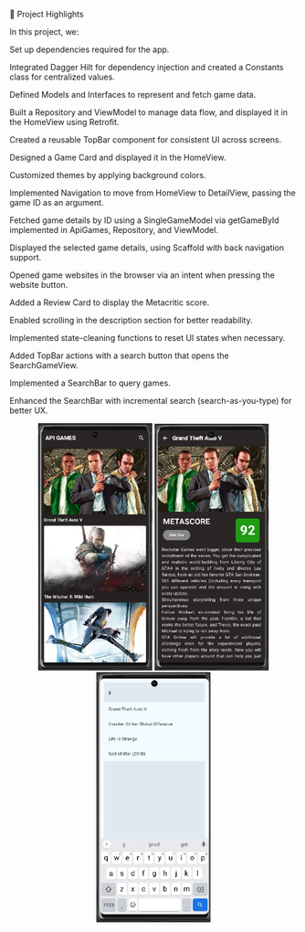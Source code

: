 📌 Project Highlights

In this project, we:

Set up dependencies required for the app.

Integrated Dagger Hilt for dependency injection and created a Constants class for centralized values.

Defined Models and Interfaces to represent and fetch game data.

Built a Repository and ViewModel to manage data flow, and displayed it in the HomeView using Retrofit.

Created a reusable TopBar component for consistent UI across screens.

Designed a Game Card and displayed it in the HomeView.

Customized themes by applying background colors.

Implemented Navigation to move from HomeView to DetailView, passing the game ID as an argument.

Fetched game details by ID using a SingleGameModel via getGameById implemented in ApiGames, Repository, and ViewModel.

Displayed the selected game details, using Scaffold with back navigation support.

Opened game websites in the browser via an intent when pressing the website button.

Added a Review Card to display the Metacritic score.

Enabled scrolling in the description section for better readability.

Implemented state-cleaning functions to reset UI states when necessary.

Added TopBar actions with a search button that opens the SearchGameView.

Implemented a SearchBar to query games.

Enhanced the SearchBar with incremental search (search-as-you-type) for better UX.
<p align="center">
  <img src="https://github.com/nolvertou/GamesRetrofitApp/blob/4f660c988b4ab9e49ee0defb01f95fecd8cabb87/app/src/main/res/drawable/HomeView.jpg" alt="HomeView" width="200"/>
  <img src="https://github.com/nolvertou/GamesRetrofitApp/blob/4f660c988b4ab9e49ee0defb01f95fecd8cabb87/app/src/main/res/drawable/DetailView.jpg" alt="DetailView" width="200"/>
  <img src="https://github.com/nolvertou/GamesRetrofitApp/blob/4f660c988b4ab9e49ee0defb01f95fecd8cabb87/app/src/main/res/drawable/SearchGameView.jpg" alt="SearchGameView" width="200"/>
</p>


